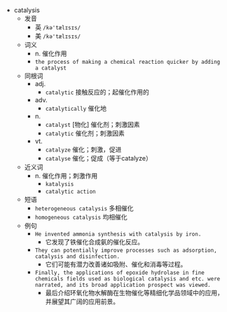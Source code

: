 - catalysis
  - 发音
    - 英 `/kə'tælɪsɪs/`
    - 美 `/kə'tælɪsɪs/`
  - 词义
    - n. 催化作用
    - `the process of making a chemical reaction quicker by adding a catalyst`
  - 同根词
    - adj.
      - `catalytic` 接触反应的；起催化作用的
    - adv.
      - `catalytically` 催化地
    - n.
      - `catalyst` [物化] 催化剂；刺激因素
      - `catalytic` 催化剂；刺激因素
    - vt.
      - `catalyze` 催化；刺激，促进
      - `catalyse` 催化；促成（等于catalyze）
  - 近义词
    - n. 催化作用；刺激作用
      - `katalysis`
      - `catalytic action`
  - 短语
    - `heterogeneous catalysis` 多相催化 
    - `homogeneous catalysis` 均相催化 
  - 例句
    - `He invented ammonia synthesis with catalysis by iron.`
      - 它发现了铁催化合成氨的催化反应。
    - `They can potentially improve processes such as adsorption, catalysis and disinfection.`
      - 它们可能有潜力改善诸如吸附、催化和消毒等过程。
    - `Finally, the applications of epoxide hydrolase in fine chemicals fields used as biological catalysis and etc. were narrated, and its broad application prospect was viewed.`
      - 最后介绍环氧化物水解酶在生物催化等精细化学品领域中的应用，并展望其广阔的应用前景。

